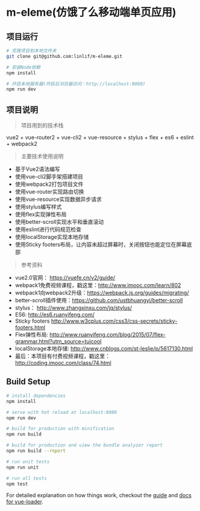 # m-eleme(仿饿了么移动端单页应用)

## 项目运行
```bash
# 克隆项目到本地文件夹
git clone git@github.com:linlif/m-eleme.git

# 安装Node依赖
npm install

# 开启本地服务器(开启后浏览器访问：http://localhost:8080)
npm run dev

```

## 项目说明

>项目用到的技术栈

vue2 + vue-router2 + vue-cli2 + vue-resource + stylus + flex + es6 + eslint + webpack2

>主要技术使用说明

- 基于Vue2语法编写
- 使用vue-cli2脚手架搭建项目
- 使用webpack2打包项目文件
- 使用vue-router实现路由切换
- 使用vue-resource实现数据异步请求
- 使用stylus编写样式
- 使用flex实现弹性布局
- 使用better-scroll实现水平和垂直滚动
- 使用eslint进行代码规范检查
- 使用localStorage实现本地存储
- 使用Sticky footers布局，让内容未超过屏幕时，关闭按钮也能定位在屏幕底部

>参考资料

- vue2.0官网： https://vuefe.cn/v2/guide/
- webpack1免费视频课程，戳这里：http://www.imooc.com/learn/802
- webpack1向webpack2升级：https://webpack.js.org/guides/migrating/
- better-scroll插件使用：https://github.com/ustbhuangyi/better-scroll
- stylus： http://www.zhangxinxu.com/jq/stylus/
- ES6: http://es6.ruanyifeng.com/
- Sticky footers http://www.w3cplus.com/css3/css-secrets/sticky-footers.html
- Flex弹性布局: http://www.ruanyifeng.com/blog/2015/07/flex-grammar.html?utm_source=tuicool
- localStorage本地存储: http://www.cnblogs.com/st-leslie/p/5617130.html
- 最后：本项目有付费视频课程，戳这里：http://coding.imooc.com/class/74.html


## Build Setup

``` bash
# install dependencies
npm install

# serve with hot reload at localhost:8080
npm run dev

# build for production with minification
npm run build

# build for production and view the bundle analyzer report
npm run build --report

# run unit tests
npm run unit

# run all tests
npm test
```

For detailed explanation on how things work, checkout the [guide](http://vuejs-templates.github.io/webpack/) and [docs for vue-loader](http://vuejs.github.io/vue-loader).


